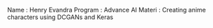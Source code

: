 Name : Henry Evandra
Program : Advance AI
Materi : Creating anime characters using DCGANs and Keras
